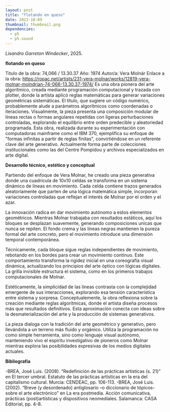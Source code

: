 ```yaml
---
layout: post
title: "flotando en queso"
date: 2022-10-09
thumbnail: thumbnail.png
dependencies:
  - p5
  - p5.sound
---
```


<div id="div-sketch">
  <script type="text/javascript" src="sketch.js"></script>
</div>

_Lisandro Garreton Windecker_, 2025.

**flotando en queso**

Titulo de la obra: 74,066 / 13.30.37
Año: 1974
Autor/a: Vera Molnár 
Enlace a la obra: https://ropac.net/artists/231-vera-molnar/works/12819-vera-molnar-molndrian-74-066-13.30.37-1974/
Es una obra pionera del arte algorítmico, creada mediante programación computacional y trazada con plotter, donde la artista aplicó reglas matemáticas para generar variaciones geométricas sistemáticas. El título, que sugiere un código numérico, probablemente alude a parámetros algorítmicos como coordenadas o iteraciones. Visualmente, la pieza presenta una composición modular de líneas rectas o formas angulares repetidas con ligeras perturbaciones controladas, explorando el equilibrio entre orden predecible y aleatoriedad programada. Esta obra, realizada durante su experimentación con computadoras mainframe como el IBM 370, ejemplifica su enfoque de "formas infinitas a partir de reglas finitas", convirtiéndose en un referente clave del arte generativo. Actualmente forma parte de colecciones institucionales como las del Centre Pompidou y archivos especializados en arte digital.

**Desarrollo técnico, estético y conceptual**

Partiendo del enfoque de Vera Molnar, he creado una pieza generativa donde una cuadrícula de 10x10 celdas se transforma en un sistema dinámico de líneas en movimiento. Cada celda contiene trazos generados aleatoriamente que parten de una lógica matemática simple, incorporan variaciones controladas que reflejan el interés de Molnar por el orden y el azar.

La innovación radica en dar movimiento autónomo a estos elementos geométricos. Mientras Molnar trabajaba con resultados estáticos, aquí los bloques se desplazan suavemente, generando composiciones unicas que nunca se repiten. El fondo crema y las líneas negras mantienen la pureza formal del arte concreto, pero el movimiento introduce una dimensión temporal contemporánea.

Técnicamente, cada bloque sigue reglas independientes de movimiento, rebotando en los bordes para crear un movimiento continuo. Este comportamiento transforma la rigidez inicial en una coreografía visual dinámica, actualizando los principios del arte óptico con lógicas digitales. La grilla invisible estructura el sistema, como en los primeros trabajos computacionales de Molnar.

Estéticamente, la simplicidad de las líneas contrasta con la complejidad emergente de sus interacciones, explorando esa tensión característica entre sistema y sorpresa. Conceptualemente, la obra reflexiona sobre la creación mediante reglas algorítmicas, donde el artista diseña procesos más que resultados definitivos. Esta aproximación conecta con ideas sobre la desmaterialización del arte y la producción de sistemas generativos.

La pieza dialoga con la tradición del arte geométrico y generativo, pero llevándola a un terreno más fluido y orgánico. Utiliza la programación no como simple herramienta, sino como lenguaje visual autónomo, manteniendo vivo el espíritu investigativo de pioneros como Molnar mientras explora las posibilidades expresivas de los medios digitales actuales.

**Bibliografía**

-BREA, José Luis. (2008). “Redefinición de las prácticas artísticas (s. 21)” en El tercer umbral. Estatuto de las prácticas artísticas en la era del capitalismo cultural. Murcia: CENDEAC, pp. 106-113.
-BREA, José Luis. (2002). “Breve (y desordenado) antiglosario –o diccionario de tópicos- sobre el arte electrónico” en La era postmedia. Acción comunicativa, prácticas (post)artísticas y dispositivos neomediales. Salamanca: CASA Editorial, pp. 4-8.